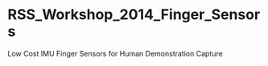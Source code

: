 RSS_Workshop_2014_Finger_Sensors
================================

Low Cost IMU Finger Sensors for Human Demonstration Capture

